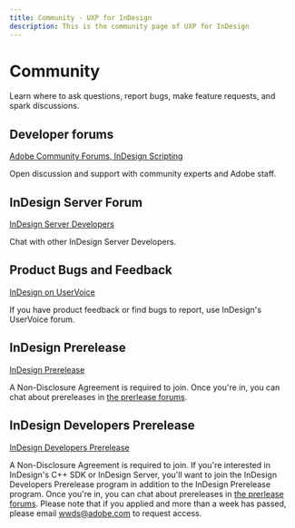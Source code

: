 ```yaml
---
title: Community - UXP for InDesign
description: This is the community page of UXP for InDesign
---
```


<Hero slots="heading, text" background="rgb(19, 93, 183)"/>

# Community

Learn where to ask questions, report bugs, make feature requests, and spark discussions.

<DiscoverBlock width="100%" slots="heading, link, text"/>

## Developer forums

[Adobe Community Forums, InDesign Scripting](https://community.adobe.com/t5/indesign/ct-p/ct-indesign?page=1&sort=latest_replies&lang=all&tabid=all&topics=label-scripting)

Open discussion and support with community experts and Adobe staff.

<DiscoverBlock width="100%" slots="heading, link, text"/>

## InDesign Server Forum

[InDesign Server Developers](https://community.adobe.com/t5/indesign/ct-p/ct-indesign?page=1&sort=latest_replies&filter=all&lang=all&tabid=discussions&topics=label-serverdevelopers) 

Chat with other InDesign Server Developers.

<DiscoverBlock width="100%" slots="heading, link, text"/>

## Product Bugs and Feedback

[InDesign on UserVoice](https://indesign.uservoice.com/) 

If you have product feedback or find bugs to report, use InDesign's UserVoice forum.

<DiscoverBlock width="100%" slots="heading, link, text"/>

## InDesign Prerelease

[InDesign Prerelease](https://www.adobeprerelease.com/beta/C6DFA254-C40C-4EEB-8F6D-F4AEDA2E6171)

A Non-Disclosure Agreement is required to join. Once you're in, you can chat about prereleases in [the prerlease forums](https://forums.adobeprerelease.com/indesign/categories).

<DiscoverBlock width="100%" slots="heading, link, text"/>

## InDesign Developers Prerelease

[InDesign Developers Prerelease](https://www.adobeprerelease.com/beta/D1A76A97-F7DC-4552-DE3C-FF5F211C7492)

A Non-Disclosure Agreement is required to join. If you're interested in InDesign's C++ SDK or InDesign Server, you'll want to join the InDesign Developers Prerelease program in addition to the InDesign Prerelease program.  Once you're in, you can chat about prereleases in [the prerlease forums](https://forums.adobeprerelease.com/indesigndev/categories). Please note that if you applied and more than a week has passed, please email wwds@adobe.com to request access.